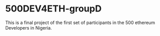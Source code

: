# 500DEV4ETH-groupD
This is a final project of the first set of participants in the 500 ethereum Developers in Nigeria. 
